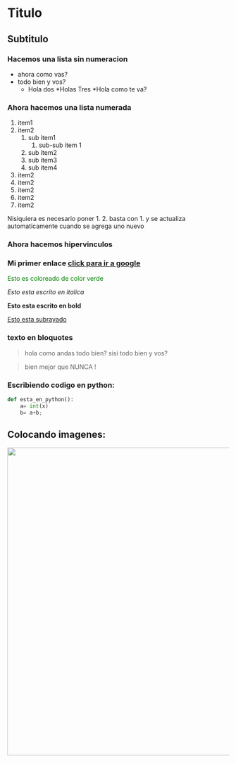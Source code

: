 # Titulo
## Subtitulo 
### Hacemos una lista sin numeracion
* ahora como vas?
* todo bien y vos?
    * Hola dos
    *Holas Tres
        *Hola como te va?

### Ahora hacemos una lista numerada
1. item1
1. item2 
    1. sub item1
        1. sub-sub item 1
    1. sub item2
    1. sub item3
    1. sub item4
1. item2 
1. item2 
1. item2 
1. item2 
1. item2 

Nisiquiera es necesario poner 1. 2. basta con 1. y se actualiza automaticamente cuando se agrega uno nuevo
### Ahora hacemos hipervinculos
### Mi primer enlace [click para ir a google](http://www.google.com)
<font color= 'green' > Esto es coloreado de color verde  </font>


*Esto esta escrito en italica*

**Esto esta escrito en bold**

<u> Esto esta subrayado </u>

### texto en bloquotes
> hola como andas todo bien?
> sisi todo bien y vos?

> bien mejor que NUNCA ! 


### Escribiendo codigo en python:
```python
def esta_en_python():
    a= int(x)
    b= a+b;
```
## Colocando imagenes:
<img src=https://i.ibb.co/S34H8ST/Stack-Un-Stack.png width=700>

